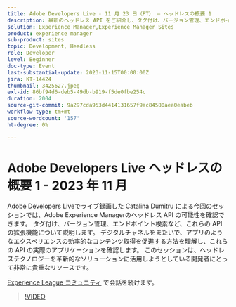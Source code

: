 ```yaml
---
title: Adobe Developers Live - 11 月 23 日（PT） – ヘッドレスの概要 1
description: 最新のヘッドレス API をご紹介し、タグ付け、バージョン管理、エンドポイント検索など、これらの API の拡張機能について説明します。 デジタルチャネルをまたいで、アプリのようなエクスペリエンスの効率的なコンテンツ取得を促進する方法を理解し、これらの API の実際のアプリケーションを確認します。 このセッションは、ヘッドレステクノロジーを革新的なソリューションに活用しようとしている開発者にとって非常に貴重なリソースです。
solution: Experience Manager,Experience Manager Sites
product: experience manager
sub-product: sites
topic: Development, Headless
role: Developer
level: Beginner
doc-type: Event
last-substantial-update: 2023-11-15T00:00:00Z
jira: KT-14424
thumbnail: 3425627.jpeg
exl-id: 86bf94d6-deb5-49db-b919-f5de0fbe254c
duration: 2004
source-git-commit: 9a297cda953d4414131657f9ac84580aea0eabeb
workflow-type: tm+mt
source-wordcount: '157'
ht-degree: 0%

---
```


# Adobe Developers Live ヘッドレスの概要 1 - 2023 年 11 月

Adobe Developers Liveでライブ録画した Catalina Dumitru による今回のセッションでは、Adobe Experience Managerのヘッドレス API の可能性を確認できます。 タグ付け、バージョン管理、エンドポイント検索など、これらの API の拡張機能について説明します。 デジタルチャネルをまたいで、アプリのようなエクスペリエンスの効率的なコンテンツ取得を促進する方法を理解し、これらの API の実際のアプリケーションを確認します。 このセッションは、ヘッドレステクノロジーを革新的なソリューションに活用しようとしている開発者にとって非常に貴重なリソースです。

[Experience League コミュニティ &#x200B;](https://adobe.ly/3rJfZcN) で会話を続けます。

>[!VIDEO](https://video.tv.adobe.com/v/3425627/?learn=on)
